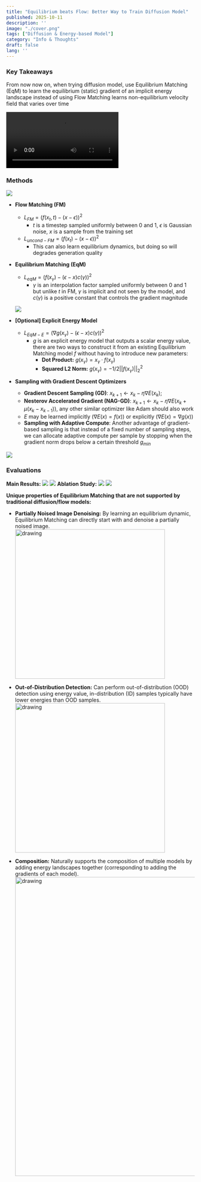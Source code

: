 ```yaml
---
title: "Equilibrium beats Flow: Better Way to Train Diffusion Model"
published: 2025-10-11
description: ''
image: "./cover.png"
tags: ["Diffusion & Energy-based Model"]
category: "Info & Thoughts"
draft: false 
lang: ''
---
```


### Key Takeaways

From now now on, when trying diffusion model, use Equilibrium Matching (EqM) to learn the equilibrium (static) gradient of an implicit energy landscape instead of using Flow Matching learns non-equilibrium velocity field that varies over time

   <video controls autoplay loop src="https://github.com/user-attachments/assets/597807a0-7c25-4a23-b573-baf0f0796c1d"></video>

### Methods
![](image.png)
- **Flow Matching (FM)**
    - $L_{FM}= (f(x_t,t)−(x−ϵ))^2$
        - $t$ is a timestep sampled uniformly between 0 and 1, $ϵ$ is Gaussian noise,  $x$ is a sample from the training set
    - $L_{uncond-FM}= (f(x_t)−(x−ϵ))^2$
        - This can also learn equilibrium dynamics, but doing so will degrades generation quality

- **Equilibrium Matching (EqM)**
    - $L_{eqM}= (f(x_γ)−(ϵ−x)c(γ))^2$
        - $γ$ is an interpolation factor sampled uniformly between 0 and 1 but unlike $t$ in FM, $γ$ is implicit and not seen by the model, and  $c(γ)$ is a positive constant that controls the gradient magnitude
    
    ![](image_1.png)
    
- **[Optional] Explicit Energy Model**
    - $L_{EqM-E} = (∇g(x_γ) −(ϵ−x)c(γ))^2$
        - $g$ is an explicit energy model that outputs a scalar energy value, there are two ways to construct it from an existing Equilibrium Matching model $f$ without having to introduce new parameters:
            - **Dot Product:** $g(x_γ) = x_γ · f(x_γ)$
            - **Squared L2 Norm:** $g(x_γ) = −1/2||f(x_γ)||^2_2$

- **Sampling with Gradient Descent Optimizers**
    - **Gradient Descent Sampling (GD)**: $x_{k+1} ← x_k −η∇E(x_k)$;
    - **Nesterov Accelerated Gradient (NAG-GD)**: $x_{k+1} ← x_k −η∇E(x_k +µ(x_k −x_{k−1}))$, any other similar optimizer like Adam should also work
    - $E$ may be learned implicitly ($∇E(x) = f(x)$) or explicitly ($∇E(x) = ∇g(x)$)
    - **Sampling with Adaptive Compute**: Another advantage of gradient-based sampling is that instead of a fixed number of sampling steps, we can allocate adaptive compute per sample by stopping when the gradient norm drops below a certain threshold $g_{min}$

![](image_2.png)

### Evaluations
**Main Results:**
![](image_3.png)
![](image_4.png)
**Ablation Study:**
![](image_5.png) 
![](image_6.png)

**Unique properties of Equilibrium Matching that are not supported by traditional diffusion/flow models:**

- **Partially Noised Image Denoising:** By learning an equilibrium dynamic, Equilibrium Matching can directly start with and denoise a partially noised image.
	<img src="image_7.png" alt="drawing" width="400"/>

- **Out-of-Distribution Detection:** Can perform out-of-distribution (OOD) detection using energy value, in-distribution (ID) samples typically have lower energies than OOD samples.
	<img src="image_8.png" alt="drawing" width="400"/>

- **Composition:** Naturally supports the composition of multiple models by adding energy landscapes together (corresponding to adding the gradients of each model).
	<img src="image_9.png" alt="drawing" width="800"/>
